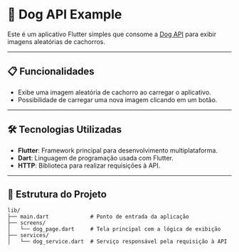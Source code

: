# 🐶 Dog API Example

Este é um aplicativo Flutter simples que consome a [Dog API](https://dog.ceo/dog-api/) para exibir imagens aleatórias de cachorros.

---

## 📋 Funcionalidades

- Exibe uma imagem aleatória de cachorro ao carregar o aplicativo.
- Possibilidade de carregar uma nova imagem clicando em um botão.

---

## 🛠️ Tecnologias Utilizadas

- **Flutter**: Framework principal para desenvolvimento multiplataforma.
- **Dart**: Linguagem de programação usada com Flutter.
- **HTTP**: Biblioteca para realizar requisições à API.

---

## 📂 Estrutura do Projeto

```plaintext
lib/
├── main.dart             # Ponto de entrada da aplicação
├── screens/
│   └── dog_page.dart     # Tela principal com a lógica de exibição
├── services/
│   └── dog_service.dart  # Serviço responsável pela requisição à API
```
